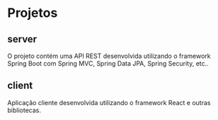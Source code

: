# Projetos

## server

O projeto contém uma API REST desenvolvida utilizando o framework Spring Boot com Spring MVC, Spring Data JPA, Spring Security, etc..

## client

Aplicação cliente desenvolvida utilizando o framework React e outras bibliotecas.